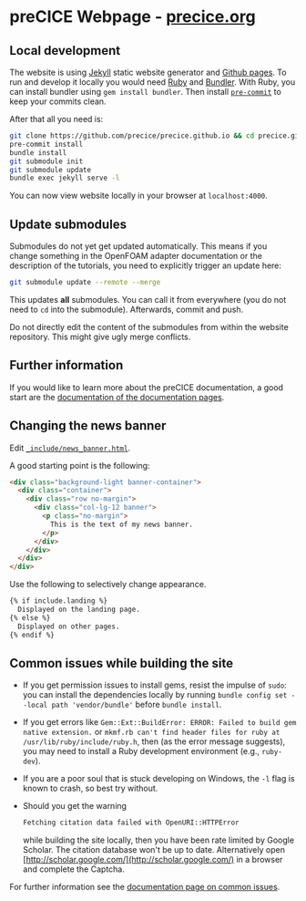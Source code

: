# preCICE Webpage - [precice.org](https://precice.org/)

## Local development

The website is using [Jekyll](https://jekyllrb.com/) static website generator and [Github pages](https://pages.github.com/).
To run and develop it locally you would need [Ruby](https://www.ruby-lang.org/en/) and [Bundler](https://bundler.io/).
With Ruby, you can install bundler using `gem install bundler`.
Then install [`pre-commit`](https://repology.org/project/python:pre-commit/versions) to keep your commits clean.

After that all you need is:

```bash
git clone https://github.com/precice/precice.github.io && cd precice.github.io
pre-commit install
bundle install
git submodule init
git submodule update
bundle exec jekyll serve -l
```

You can now view website locally in your browser at `localhost:4000`.

## Update submodules

Submodules do not yet get updated automatically. This means if you change something in the OpenFOAM adapter documentation or the description of the tutorials, you need to explicitly trigger an update here:

```bash
git submodule update --remote --merge
```

This updates **all** submodules. You can call it from everywhere (you do not need to `cd` into the submodule).
Afterwards, commit and push.

Do not directly edit the content of the submodules from within the website repository. This might give ugly merge conflicts.

## Further information

If you would like to learn more about the preCICE documentation, a good start are the [documentation of the documentation pages](https://precice.org/docs-meta-overview.html).

## Changing the news banner

Edit [`_include/news_banner.html`](_include/news_banner.html).

A good starting point is the following:

```html
<div class="background-light banner-container">
  <div class="container">
    <div class="row no-margin">
      <div class="col-lg-12 banner">
        <p class="no-margin">
          This is the text of my news banner.
        </p>
      </div>
    </div>
  </div>
</div>
```

Use the following to selectively change appearance.

```html
{% if include.landing %}
  Displayed on the landing page.
{% else %}
  Displayed on other pages.
{% endif %}
```

## Common issues while building the site

* If you get permission issues to install gems, resist the impulse of `sudo`: you can install the dependencies locally by running `bundle config set --local path 'vendor/bundle'` before `bundle install`.

* If you get errors like `Gem::Ext::BuildError: ERROR: Failed to build gem native extension.` or `mkmf.rb can't find header files for ruby at /usr/lib/ruby/include/ruby.h`, then (as the error message suggests), you may need to install a Ruby development environment (e.g., `ruby-dev`).

* If you are a poor soul that is stuck developing on Windows, the `-l` flag is known to crash, so best try without.

* Should you get the warning

    ```bash
    Fetching citation data failed with OpenURI::HTTPError
    ```

    while building the site locally, then you have been rate limited by Google Scholar. The citation database won't be up to date. Alternatively open [http://scholar.google.com/](http://scholar.google.com/) in a browser and complete the Captcha.

For further information see the [documentation page on common issues](https://precice.org/docs-meta-common-issues.html).
